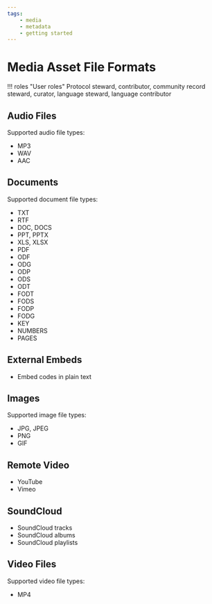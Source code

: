 ```yaml
---
tags: 
    - media
    - metadata
    - getting started
---
```

# Media Asset File Formats

!!! roles "User roles"
    Protocol steward, contributor, community record steward, curator, language steward, language contributor 

## Audio Files 

Supported audio file types: 

- MP3
- WAV
- AAC 

## Documents 

Supported document file types: 

- TXT
- RTF
- DOC, DOCS
- PPT, PPTX
- XLS, XLSX
- PDF
- ODF
- ODG
- ODP
- ODS
- ODT
- FODT
- FODS
- FODP
- FODG
- KEY
- NUMBERS
- PAGES

## External Embeds 

- Embed codes in plain text

## Images 

Supported image file types: 

- JPG, JPEG
- PNG
- GIF

## Remote Video 

- YouTube
- Vimeo

## SoundCloud 

- SoundCloud tracks
- SoundCloud albums
- SoundCloud playlists

## Video Files 

Supported video file types: 

- MP4